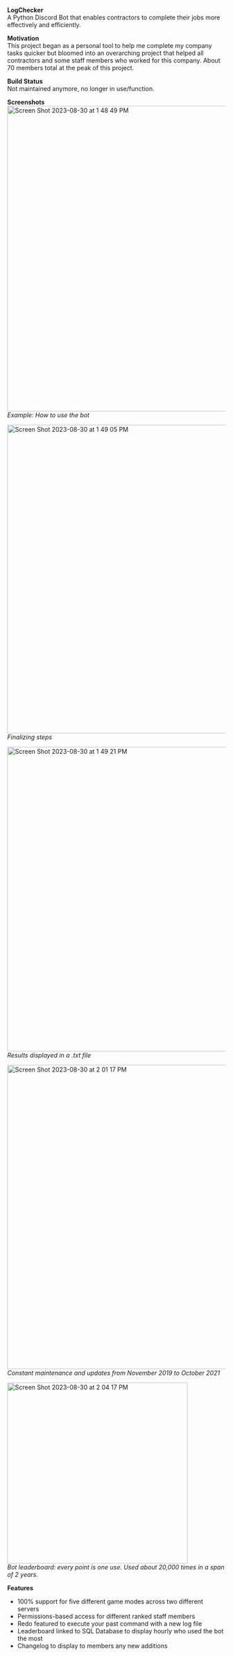 **LogChecker**<br>
A Python Discord Bot that enables contractors to complete their jobs more effectively and efficiently.

**Motivation**<br>
This project began as a personal tool to help me complete my company tasks quicker but bloomed into an overarching project that helped all contractors and some staff members who worked for this company. About 70 members total at the peak of this project.

**Build Status**<br>
Not maintained anymore, no longer in use/function. 

**Screenshots**<br>
<img width="703" alt="Screen Shot 2023-08-30 at 1 48 49 PM" src="https://github.com/tuckerbarach/swagbot/assets/52296324/d9326deb-fba7-4c85-b376-324b59d16865"><br>
_Example: How to use the bot_<br>

<img width="710" alt="Screen Shot 2023-08-30 at 1 49 05 PM" src="https://github.com/tuckerbarach/swagbot/assets/52296324/243f722b-d14a-4ecb-b761-8e826cff51be"><br>
_Finalizing steps_<br>

<img width="701" alt="Screen Shot 2023-08-30 at 1 49 21 PM" src="https://github.com/tuckerbarach/swagbot/assets/52296324/40b91783-8823-4882-a268-ea227226ccde"><br>
_Results displayed in a .txt file_<br>

<img width="700" alt="Screen Shot 2023-08-30 at 2 01 17 PM" src="https://github.com/tuckerbarach/swagbot/assets/52296324/803cb931-36f8-4ef4-8a12-52a44e0e1781"><br>
_Constant maintenance and updates from November 2019 to October 2021_<br>

<img width="416" alt="Screen Shot 2023-08-30 at 2 04 17 PM" src="https://github.com/tuckerbarach/swagbot/assets/52296324/fdd99833-947e-4fb1-9717-aac0dadcebda"><br>
_Bot leaderboard: every point is one use. Used about 20,000 times in a span of 2 years._<br>

**Features**<br>
- 100% support for five different game modes across two different servers
- Permissions-based access for different ranked staff members
- Redo featured to execute your past command with a new log file
- Leaderboard linked to SQL Database to display hourly who used the bot the most
- Changelog to display to members any new additions
